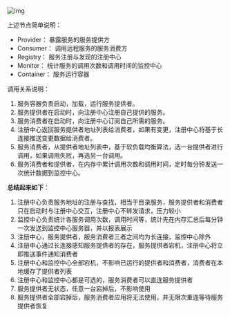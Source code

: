 ![img](http://pcc.huitogo.club/38ddd74cd5ba1e9f04a21b643a96b39e)



上述节点简单说明：

- Provider： 暴露服务的服务提供方
- Consumer： 调用远程服务的服务消费方
- Registry： 服务注册与发现的注册中心
- Monitor： 统计服务的调用次数和调用时间的监控中心
- Container： 服务运行容器



调用关系说明：

1. 服务容器负责启动，加载，运行服务提供者。
2. 服务提供者在启动时，向注册中心注册自己提供的服务。
3. 服务消费者在启动时，向注册中心订阅自己所需的服务。
4. 注册中心返回服务提供者地址列表给消费者，如果有变更，注册中心将基于长连接推送变更数据给消费者。
5. 服务消费者，从提供者地址列表中，基于软负载均衡算法，选一台提供者进行调用，如果调用失败，再选另一台调用。
6. 服务消费者和提供者，在内存中累计调用次数和调用时间，定时每分钟发送一次统计数据到监控中心。



**总结起来如下**：

1. 注册中心负责服务地址的注册与查找，相当于目录服务，服务提供者和消费者只在启动时与注册中心交互，注册中心不转发请求，压力较小
2. 监控中心负责统计各服务调用次数，调用时间等，统计先在内存汇总后每分钟一次发送到监控中心服务器，并以报表展示
3. 注册中心，服务提供者，服务消费者三者之间均为长连接，监控中心除外
4. 注册中心通过长连接感知服务提供者的存在，服务提供者宕机，注册中心将立即推送事件通知消费者
5. 注册中心和监控中心全部宕机，不影响已运行的提供者和消费者，消费者在本地缓存了提供者列表
6. 注册中心和监控中心都是可选的，服务消费者可以直连服务提供者
7. 服务提供者无状态，任意一台宕掉后，不影响使用
8. 服务提供者全部宕掉后，服务消费者应用将无法使用，并无限次重连等待服务提供者恢复